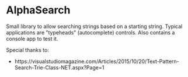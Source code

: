 # AlphaSearch

Small library to allow searching strings based on a starting string. Typical applications are "typeheads" (autocomplete) controls.
Also contains a console app to test it.


Special thanks to: 
<ul>
  <li>https://visualstudiomagazine.com/Articles/2015/10/20/Text-Pattern-Search-Trie-Class-NET.aspx?Page=1</li>
  </ul>
